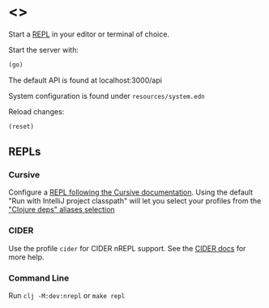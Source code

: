 # <<name>>

Start a [REPL](#repls) in your editor or terminal of choice.

Start the server with:

```clojure
(go)
```

The default API is found at localhost:3000/api

System configuration is found under `resources/system.edn`

Reload changes:

```clojure
(reset)
```

## REPLs

### Cursive

Configure a [REPL following the Cursive documentation](https://cursive-ide.com/userguide/repl.html). Using the default "Run with IntelliJ project classpath" will let you select your profiles from the ["Clojure deps" aliases selection](https://cursive-ide.com/userguide/deps.html#refreshing-deps-dependencies)

### CIDER

Use the profile `cider` for CIDER nREPL support. See the [CIDER docs](https://docs.cider.mx/cider/basics/up_and_running.html) for more help.

### Command Line

Run `clj -M:dev:nrepl` or `make repl`